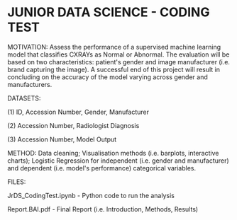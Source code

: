 # JUNIOR DATA SCIENCE - CODING TEST 

MOTIVATION: Assess the performance of a supervised machine learning model that classifies CXRAYs as Normal or Abnormal. The evaluation will be based on two characteristics: patient's gender and image manufacturer (i.e. brand capturing the image). A successful end of this project will result in concluding on the accuracy of the model varying across gender and manufacturers. 

DATASETS: 

(1) ID, Accession Number, Gender, Manufacturer 

(2) Accession Number, Radiologist Diagnosis 

(3) Accession Number, Model Output 

METHOD: Data cleaning; Visualisation methods (i.e. barplots, interactive charts); Logistic Regression for independent (i.e. gender and manufacturer) and dependent (i.e. model's performance) categorical variables. 

FILES: 

JrDS_CodingTest.ipynb - Python code to run the analysis 

Report.BAI.pdf - Final Report (i.e. Introduction, Methods, Results) 
